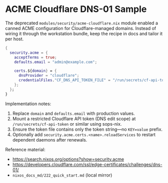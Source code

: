 # ACME Cloudflare DNS-01 Sample

The deprecated `modules/security/acme-cloudflare.nix` module enabled a canned
ACME configuration for Cloudflare-managed domains. Instead of wiring it through
the workstation bundle, keep the recipe in docs and tailor it per host.

```nix
{
  security.acme = {
    acceptTerms = true;
    defaults.email = "admin@example.com";

    certs.${domain} = {
      dnsProvider = "cloudflare";
      credentialFiles."CF_DNS_API_TOKEN_FILE" = "/run/secrets/cf-api-token";
    };
  };
}
```

Implementation notes:

1. Replace `domain` and `defaults.email` with production values.
2. Mount a restricted Cloudflare API token (DNS edit scope) at
   `/run/secrets/cf-api-token` or similar using sops-nix.
3. Ensure the token file contains only the token string—no `KEY=value` prefix.
4. Optionally add `security.acme.certs.<name>.reloadServices` to restart
   dependent daemons after renewals.

Reference material:

- https://search.nixos.org/options?show=security.acme
- https://developers.cloudflare.com/ssl/edge-certificates/challenges/dns-01/
- `nixos_docs_md/222_quick_start.md` (local mirror)
